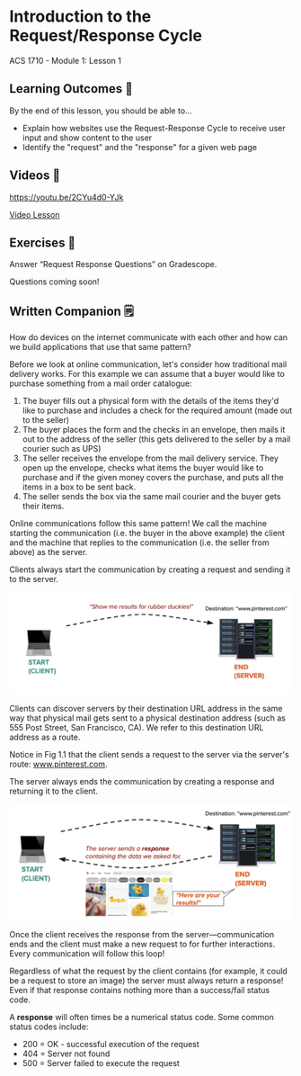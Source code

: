 # Introduction to the Request/Response Cycle

ACS 1710 - Module 1: Lesson 1 

## Learning Outcomes 💫

By the end of this lesson, you should be able to...

- Explain how websites use the Request-Response Cycle to receive user input and show content to the user
- Identify the "request" and the "response" for a given web page

## Videos 🎥

https://youtu.be/2CYu4d0-YJk

[Video Lesson](https://file.notion.so/f/f/b55c22ee-fac0-43f5-b763-ad205bab0599/0bcfbd95-79ed-4184-b36c-d849beb3a4ce/RPReplay_Final1610465677.mp4?table=block&id=190f592a-ef75-45db-bb74-cc8f313e8a7c&spaceId=b55c22ee-fac0-43f5-b763-ad205bab0599&expirationTimestamp=1728064800000&signature=_G9gV-hTHvHCk7LXVmYFFYSUOiFhJ1jWnj3uBy40rZc&downloadName=RPReplay_Final1610465677.mp4)

## Exercises 💪

Answer “Request Response Questions” on Gradescope. 

Questions coming soon!

## Written Companion 🗒

How do devices on the internet communicate with each other and how can we build applications that use that same pattern?

Before we look at online communication, let's consider how traditional mail delivery works. For this example we can assume that a buyer would like to purchase something from a mail order catalogue:

1. The buyer fills out a physical form with the details of the items they'd like to purchase and includes a check for the required amount (made out to the seller)
2. The buyer places the form and the checks in an envelope, then mails it out to the address of the seller (this gets delivered to the seller by a mail courier such as UPS)
3. The seller receives the envelope from the mail delivery service. They open up the envelope, checks what items the buyer would like to purchase and if the given money covers the purchase, and puts all the items in a box to be sent back.
4. The seller sends the box via the same mail courier and the buyer gets their items.

Online communications follow this same pattern! We call the machine starting the communication (i.e. the buyer in the above example) the client and the machine that replies to the communication (i.e. the seller from above) as the server.

Clients always start the communication by creating a request and sending it to the server.

![request-response.png](request-response.png)

Clients can discover servers by their destination URL address in the same way that physical mail gets sent to a physical destination address (such as 555 Post Street, San Francisco, CA). We refer to this destination URL address as a route.

Notice in Fig 1.1 that the client sends a request to the server via the server's route: www.pinterest.com.

The server always ends the communication by creating a response and returning it to the client.

![module-1-lesson-1-2.png](module-1-lesson-1-2.png)

Once the client receives the response from the server—communication ends and the client must make a new request to for further interactions. Every communication will follow this loop!

Regardless of what the request by the client contains (for example, it could be a request to store an image) the server must always return a response! Even if that response contains nothing more than a success/fail status code.

A **response** will often times be a numerical status code. Some common status codes include:

- 200 = OK - successful execution of the request
- 404 = Server not found
- 500 = Server failed to execute the request



